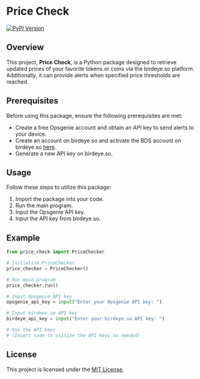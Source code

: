 # Price Check 
[![PyPI Version](https://img.shields.io/pypi/v/pricecheck)](https://pypi.org/project/pricecheck/)

## Overview
This project, **Price Check**, is a Python package designed to retrieve updated prices of your favorite tokens or coins via the birdeye.so platform. Additionally, it can provide alerts when specified price thresholds are reached.

## Prerequisites
Before using this package, ensure the following prerequisites are met:
- Create a free Opsgenie account and obtain an API key to send alerts to your device.
- Create an account on birdeye.so and activate the BDS account on birdeye.so [here](https://bds.birdeye.so/).
- Generate a new API key on birdeye.so.

## Usage
Follow these steps to utilize this package:
1. Import the package into your code.
2. Run the main program.
3. Input the Opsgenie API key.
4. Input the API key from birdeye.so.

## Example
```python
from price_check import PriceChecker

# Initialize PriceChecker
price_checker = PriceChecker()

# Run main program
price_checker.run()

# Input Opsgenie API key
opsgenie_api_key = input("Enter your Opsgenie API key: ")

# Input birdeye.so API key
birdeye_api_key = input("Enter your birdeye.so API key: ")

# Use the API keys
# (Insert code to utilize the API keys as needed)
```

## License
This project is licensed under the [MIT License](LICENSE).
